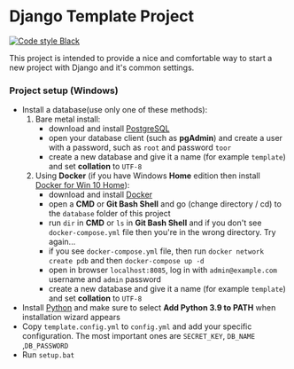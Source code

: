# Django Template Project

<a href="https://github.com/psf/black">
    <img src="https://img.shields.io/badge/code%20style-black-000000.svg" 
    alt="Code style Black">
</a>

This project is intended to provide a nice and comfortable way to start a new project with Django
and it's common settings.

### Project setup (Windows)

* Install a database(use only one of these methods):
    1. Bare metal install:
        * download and install [PostgreSQL]
        * open your database client (such as **pgAdmin**) and create a user with a password, such
          as ``root`` and password
          ``toor``
        * create a new database and give it a name (for example ``template``) and set **collation**
          to ``UTF-8``
    1. Using **Docker** (if you have Windows **Home** edition then
       install [Docker for Win 10 Home]):
        * download and install [Docker]
        * open a **CMD** or **Git Bash Shell** and go (change directory / cd) to the ``database``
          folder of this project
        * run ``dir`` in **CMD** or ``ls`` in **Git Bash Shell** and if you don't
          see ``docker-compose.yml`` file then you're in the wrong directory. Try again...
        * if you see ``docker-compose.yml`` file, then run ``docker network create pdb`` and
          then ``docker-compose up -d``
        * open in browser ``localhost:8085``, log in with ``admin@example.com`` username
          and ``admin`` password
        * create a new database and give it a name (for example ``template``) and set **collation**
          to ``UTF-8``
* Install [Python] and make sure to select **Add Python 3.9 to PATH**
  when installation wizard appears
* Copy ``template.config.yml`` to ``config.yml`` and add your specific configuration. The most
  important ones are ``SECRET_KEY``, ``DB_NAME
  ``,``DB_PASSWORD``
* Run ``setup.bat``

[MariaDB]: https://mariadb.org/download/

[PostgreSQL]: https://www.postgresql.org/download/

[Docker]: https://www.docker.com/products/docker-desktop

[Python]: https://www.python.org/downloads/

[Docker for Win 10 Home]: https://docs.docker.com/docker-for-windows/install-windows-home/?fbclid=IwAR3x-_z4-B3RbAfNliOfogpqVcZlOzQLmpOc5kgU4p0d4Tbfa43TDruWrmw
